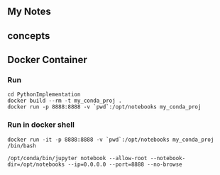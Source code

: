 ## My Notes
## concepts

## Docker Container
### Run
```
cd PythonImplementation
docker build --rm -t my_conda_proj .
docker run -p 8888:8888 -v `pwd`:/opt/notebooks my_conda_proj
```

### Run in docker shell
```
docker run -it -p 8888:8888 -v `pwd`:/opt/notebooks my_conda_proj /bin/bash

/opt/conda/bin/jupyter notebook --allow-root --notebook-dir=/opt/notebooks --ip=0.0.0.0 --port=8888 --no-browse
```
